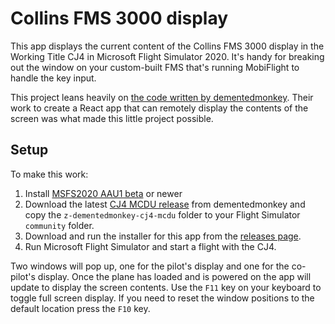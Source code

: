# Collins FMS 3000 display

This app displays the current content of the Collins FMS 3000 display in the Working Title CJ4 in
Microsoft Flight Simulator 2020. It's handy for breaking out the window on your custom-built FMS
that's running MobiFlight to handle the key input.

This project leans heavily on [the code written by dementedmonkey](https://github.com/dementedmonkey/cj4-mcdu).
Their work to create a React app that can remotely display the contents of the screen was what made this little
project possible.

## Setup

To make this work:

1. Install [MSFS2020 AAU1 beta](https://forums.flightsimulator.com/t/read-first-welcome-to-the-aau-i-beta/562534) or newer
2. Download the latest [CJ4 MCDU release](https://github.com/dementedmonkey/cj4-mcdu/releases) from
dementedmonkey and copy the `z-dementedmonkey-cj4-mcdu` folder to your Flight Simulator `community` folder.
3. Download and run the installer for this app from the [releases page](https://github.com/neilenns/Collins-FMS-3000-Display/releases).
4. Run Microsoft Flight Simulator and start a flight with the CJ4.

Two windows will pop up, one for the pilot's display and one for the co-pilot's display. Once the plane has loaded and is powered on the app will update to display the screen contents. Use the `F11` key on your keyboard to toggle full screen display. If you need to reset the window positions to the default location press the `F10` key.
